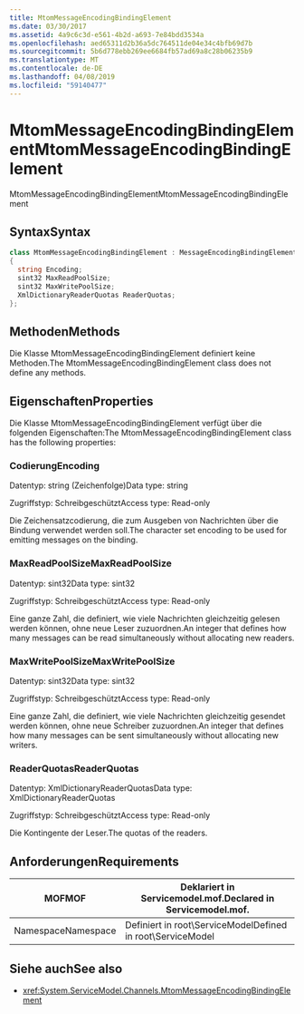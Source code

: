 ```yaml
---
title: MtomMessageEncodingBindingElement
ms.date: 03/30/2017
ms.assetid: 4a9c6c3d-e561-4b2d-a693-7e84bdd3534a
ms.openlocfilehash: aed65311d2b36a5dc764511de04e34c4bfb69d7b
ms.sourcegitcommit: 5b6d778ebb269ee6684fb57ad69a8c28b06235b9
ms.translationtype: MT
ms.contentlocale: de-DE
ms.lasthandoff: 04/08/2019
ms.locfileid: "59140477"
---
```

# <a name="mtommessageencodingbindingelement"></a><span data-ttu-id="91cc8-102">MtomMessageEncodingBindingElement</span><span class="sxs-lookup"><span data-stu-id="91cc8-102">MtomMessageEncodingBindingElement</span></span>
<span data-ttu-id="91cc8-103">MtomMessageEncodingBindingElement</span><span class="sxs-lookup"><span data-stu-id="91cc8-103">MtomMessageEncodingBindingElement</span></span>  
  
## <a name="syntax"></a><span data-ttu-id="91cc8-104">Syntax</span><span class="sxs-lookup"><span data-stu-id="91cc8-104">Syntax</span></span>  
  
```csharp
class MtomMessageEncodingBindingElement : MessageEncodingBindingElement  
{  
  string Encoding;  
  sint32 MaxReadPoolSize;  
  sint32 MaxWritePoolSize;  
  XmlDictionaryReaderQuotas ReaderQuotas;  
};  
```  
  
## <a name="methods"></a><span data-ttu-id="91cc8-105">Methoden</span><span class="sxs-lookup"><span data-stu-id="91cc8-105">Methods</span></span>  
 <span data-ttu-id="91cc8-106">Die Klasse MtomMessageEncodingBindingElement definiert keine Methoden.</span><span class="sxs-lookup"><span data-stu-id="91cc8-106">The MtomMessageEncodingBindingElement class does not define any methods.</span></span>  
  
## <a name="properties"></a><span data-ttu-id="91cc8-107">Eigenschaften</span><span class="sxs-lookup"><span data-stu-id="91cc8-107">Properties</span></span>  
 <span data-ttu-id="91cc8-108">Die Klasse MtomMessageEncodingBindingElement verfügt über die folgenden Eigenschaften:</span><span class="sxs-lookup"><span data-stu-id="91cc8-108">The MtomMessageEncodingBindingElement class has the following properties:</span></span>  
  
### <a name="encoding"></a><span data-ttu-id="91cc8-109">Codierung</span><span class="sxs-lookup"><span data-stu-id="91cc8-109">Encoding</span></span>  
 <span data-ttu-id="91cc8-110">Datentyp: string (Zeichenfolge)</span><span class="sxs-lookup"><span data-stu-id="91cc8-110">Data type: string</span></span>  
  
 <span data-ttu-id="91cc8-111">Zugriffstyp: Schreibgeschützt</span><span class="sxs-lookup"><span data-stu-id="91cc8-111">Access type: Read-only</span></span>  
  
 <span data-ttu-id="91cc8-112">Die Zeichensatzcodierung, die zum Ausgeben von Nachrichten über die Bindung verwendet werden soll.</span><span class="sxs-lookup"><span data-stu-id="91cc8-112">The character set encoding to be used for emitting messages on the binding.</span></span>  
  
### <a name="maxreadpoolsize"></a><span data-ttu-id="91cc8-113">MaxReadPoolSize</span><span class="sxs-lookup"><span data-stu-id="91cc8-113">MaxReadPoolSize</span></span>  
 <span data-ttu-id="91cc8-114">Datentyp: sint32</span><span class="sxs-lookup"><span data-stu-id="91cc8-114">Data type: sint32</span></span>  
  
 <span data-ttu-id="91cc8-115">Zugriffstyp: Schreibgeschützt</span><span class="sxs-lookup"><span data-stu-id="91cc8-115">Access type: Read-only</span></span>  
  
 <span data-ttu-id="91cc8-116">Eine ganze Zahl, die definiert, wie viele Nachrichten gleichzeitig gelesen werden können, ohne neue Leser zuzuordnen.</span><span class="sxs-lookup"><span data-stu-id="91cc8-116">An integer that defines how many messages can be read simultaneously without allocating new readers.</span></span>  
  
### <a name="maxwritepoolsize"></a><span data-ttu-id="91cc8-117">MaxWritePoolSize</span><span class="sxs-lookup"><span data-stu-id="91cc8-117">MaxWritePoolSize</span></span>  
 <span data-ttu-id="91cc8-118">Datentyp: sint32</span><span class="sxs-lookup"><span data-stu-id="91cc8-118">Data type: sint32</span></span>  
  
 <span data-ttu-id="91cc8-119">Zugriffstyp: Schreibgeschützt</span><span class="sxs-lookup"><span data-stu-id="91cc8-119">Access type: Read-only</span></span>  
  
 <span data-ttu-id="91cc8-120">Eine ganze Zahl, die definiert, wie viele Nachrichten gleichzeitig gesendet werden können, ohne neue Schreiber zuzuordnen.</span><span class="sxs-lookup"><span data-stu-id="91cc8-120">An integer that defines how many messages can be sent simultaneously without allocating new writers.</span></span>  
  
### <a name="readerquotas"></a><span data-ttu-id="91cc8-121">ReaderQuotas</span><span class="sxs-lookup"><span data-stu-id="91cc8-121">ReaderQuotas</span></span>  
 <span data-ttu-id="91cc8-122">Datentyp: XmlDictionaryReaderQuotas</span><span class="sxs-lookup"><span data-stu-id="91cc8-122">Data type: XmlDictionaryReaderQuotas</span></span>  
  
 <span data-ttu-id="91cc8-123">Zugriffstyp: Schreibgeschützt</span><span class="sxs-lookup"><span data-stu-id="91cc8-123">Access type: Read-only</span></span>  
  
 <span data-ttu-id="91cc8-124">Die Kontingente der Leser.</span><span class="sxs-lookup"><span data-stu-id="91cc8-124">The quotas of the readers.</span></span>  
  
## <a name="requirements"></a><span data-ttu-id="91cc8-125">Anforderungen</span><span class="sxs-lookup"><span data-stu-id="91cc8-125">Requirements</span></span>  
  
|<span data-ttu-id="91cc8-126">MOF</span><span class="sxs-lookup"><span data-stu-id="91cc8-126">MOF</span></span>|<span data-ttu-id="91cc8-127">Deklariert in Servicemodel.mof.</span><span class="sxs-lookup"><span data-stu-id="91cc8-127">Declared in Servicemodel.mof.</span></span>|  
|---------|-----------------------------------|  
|<span data-ttu-id="91cc8-128">Namespace</span><span class="sxs-lookup"><span data-stu-id="91cc8-128">Namespace</span></span>|<span data-ttu-id="91cc8-129">Definiert in root\ServiceModel</span><span class="sxs-lookup"><span data-stu-id="91cc8-129">Defined in root\ServiceModel</span></span>|  
  
## <a name="see-also"></a><span data-ttu-id="91cc8-130">Siehe auch</span><span class="sxs-lookup"><span data-stu-id="91cc8-130">See also</span></span>

- <xref:System.ServiceModel.Channels.MtomMessageEncodingBindingElement>
